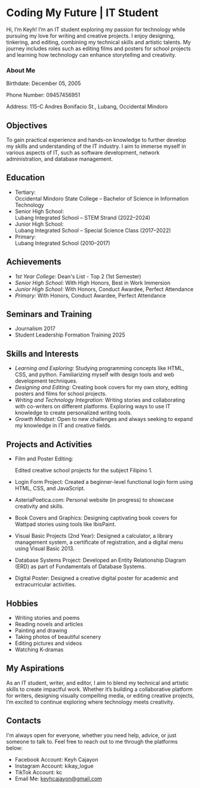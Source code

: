 # Coding My Future | IT Student
Hi, I’m Keyh! I’m an IT student exploring my passion for technology while pursuing my love for writing and creative projects. I enjoy designing, tinkering, and editing, combining my technical skills and artistic talents. My journey includes roles such as editing films and posters for school projects and learning how technology can enhance storytelling and creativity.

### About Me
Birthdate: December 05, 2005

Phone Number: 09457456951  

Address: 115-C Andres Bonifacio St., Lubang, Occidental Mindoro  

## Objectives
To gain practical experience and hands-on knowledge to further develop my skills and understanding of the IT industry. I aim to immerse myself in various aspects of IT, such as software development, network administration, and database management.

## Education
- Tertiary:  
  Occidental Mindoro State College – Bachelor of Science in Information Technology  
- Senior High School:  
  Lubang Integrated School – STEM Strand (2022–2024)  
- Junior High School:  
  Lubang Integrated School – Special Science Class (2017–2022)  
- Primary:  
  Lubang Integrated School (2010–2017)

## Achievements
- *1st Year College:* Dean's List - Top 2 (1st Semester) 
- *Senior High School:* With High Honors, Best in Work Immersion  
- *Junior High School:* With Honors, Conduct Awardee, Perfect Attendance  
- *Primary:* With Honors, Conduct Awardee, Perfect Attendance  

## Seminars and Training
- Journalism 2017
- Student Leadership Formation Training 2025

## Skills and Interests
- *Learning and Exploring:* Studying programming concepts like HTML, CSS, and python.
                            Familiarizing myself with design tools and web development techniques.
- *Designing and Editing:* Creating book covers for my own story, editing posters and films for school projects.
- *Writing and Technology Integration:* Writing stories and collaborating with co-writers on different platforms.
                                        Exploring ways to use IT knowledge to create personalized writing tools.
- *Growth Mindset:* Open to new challenges and always seeking to expand my knowledge in IT and creative fields.

## Projects and Activities
- Film and Poster Editing:
  
  Edited creative school projects for the subject Filipino 1.  
- Login Form Project:
  Created a beginner-level functional login form using HTML, CSS, and JavaScript.  
- AsteriaPoetica.com:
  Personal website (in progress) to showcase creativity and skills.  
- Book Covers and Graphics:
  Designing captivating book covers for Wattpad stories using tools like IbisPaint.
- Visual Basic Projects (2nd Year):
  Designed a calculator, a library management system, a certificate of registration, and a digital menu using Visual Basic 2013.
- Database Systems Project:
  Developed an Entity Relationship Diagram (ERD) as part of Fundamentals of Database Systems.
- Digital Poster:
  Designed a creative digital poster for academic and extracurricular activities.

## Hobbies
- Writing stories and poems
- Reading novels and articles
- Painting and drawing
- Taking photos of beautiful scenery
- Editing pictures and videos
- Watching K-dramas

## My Aspirations
As an IT student, writer, and editor, I aim to blend my technical and artistic skills to create impactful work. Whether it’s building a collaborative platform for writers, designing visually compelling media, or editing creative projects, I’m excited to continue exploring where technology meets creativity.

## Contacts
I'm always open for everyone, whether you need help, advice, or just someone to talk to. Feel free to reach out to me through the platforms below:
- Facebook Account: Keyh Cajayon
- Instagram Account: kikay_logue
- TikTok Account: kc
- Email Me: keyhcajayon@gmail.com
